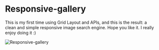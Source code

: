 # Responsive-gallery
This is my first time using Grid Layout and APIs, and this is the result: a clean and simple responsive image search engine.
Hope you like it. I really enjoy doing it :)

![Responsive-gallery](Assets/Design1.png)
